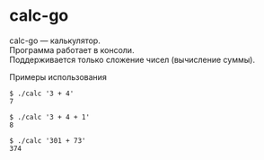 # calc-go
calc-go — калькулятор.  
Программа работает в консоли.  
Поддерживается только сложение чисел (вычисление суммы).

Примеры использования
```
$ ./calc '3 + 4'
7
```
```
$ ./calc '3 + 4 + 1'
8
```
```
$ ./calc '301 + 73'
374
```